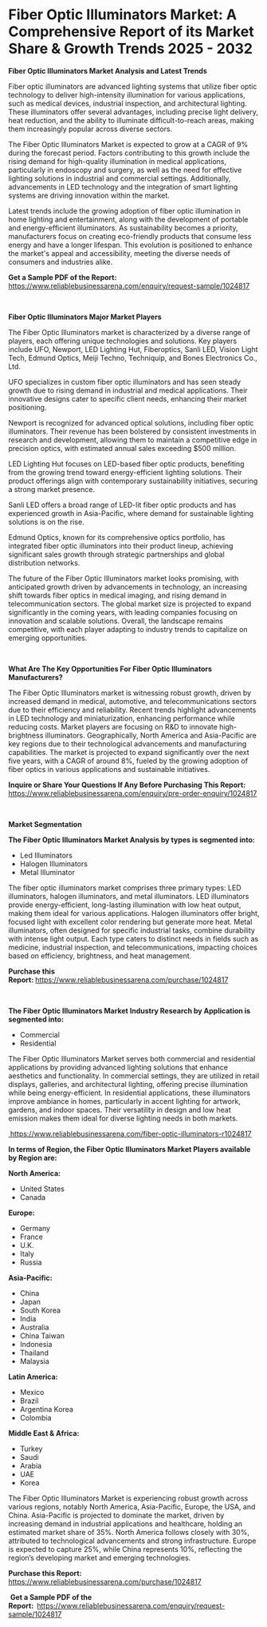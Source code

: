 <p><h1>Fiber Optic Illuminators Market: A Comprehensive Report of its Market Share & Growth Trends 2025 - 2032</h1></p><p><strong>Fiber Optic Illuminators Market Analysis and Latest Trends</strong></p>
<p><p>Fiber optic illuminators are advanced lighting systems that utilize fiber optic technology to deliver high-intensity illumination for various applications, such as medical devices, industrial inspection, and architectural lighting. These illuminators offer several advantages, including precise light delivery, heat reduction, and the ability to illuminate difficult-to-reach areas, making them increasingly popular across diverse sectors.</p><p>The Fiber Optic Illuminators Market is expected to grow at a CAGR of 9% during the forecast period. Factors contributing to this growth include the rising demand for high-quality illumination in medical applications, particularly in endoscopy and surgery, as well as the need for effective lighting solutions in industrial and commercial settings. Additionally, advancements in LED technology and the integration of smart lighting systems are driving innovation within the market.</p><p>Latest trends include the growing adoption of fiber optic illumination in home lighting and entertainment, along with the development of portable and energy-efficient illuminators. As sustainability becomes a priority, manufacturers focus on creating eco-friendly products that consume less energy and have a longer lifespan. This evolution is positioned to enhance the market's appeal and accessibility, meeting the diverse needs of consumers and industries alike.</p></p>
<p><strong>Get a Sample PDF of the Report:&nbsp;</strong> <a href="https://www.reliablebusinessarena.com/enquiry/request-sample/1024817?utm_campaign=2396&utm_medium=2&utm_source=Github&utm_content=ia&utm_term=17042025&utm_id=fiber-optic-illuminators">https://www.reliablebusinessarena.com/enquiry/request-sample/1024817</a></p>
<p>&nbsp;</p>
<p><strong>Fiber Optic Illuminators Major Market Players</strong></p>
<p><p>The Fiber Optic Illuminators market is characterized by a diverse range of players, each offering unique technologies and solutions. Key players include UFO, Newport, LED Lighting Hut, Fiberoptics, Sanli LED, Vision Light Tech, Edmund Optics, Meiji Techno, Techniquip, and Bones Electronics Co., Ltd. </p><p>UFO specializes in custom fiber optic illuminators and has seen steady growth due to rising demand in industrial and medical applications. Their innovative designs cater to specific client needs, enhancing their market positioning.</p><p>Newport is recognized for advanced optical solutions, including fiber optic illuminators. Their revenue has been bolstered by consistent investments in research and development, allowing them to maintain a competitive edge in precision optics, with estimated annual sales exceeding $500 million.</p><p>LED Lighting Hut focuses on LED-based fiber optic products, benefiting from the growing trend toward energy-efficient lighting solutions. Their product offerings align with contemporary sustainability initiatives, securing a strong market presence. </p><p>Sanli LED offers a broad range of LED-lit fiber optic products and has experienced growth in Asia-Pacific, where demand for sustainable lighting solutions is on the rise. </p><p>Edmund Optics, known for its comprehensive optics portfolio, has integrated fiber optic illuminators into their product lineup, achieving significant sales growth through strategic partnerships and global distribution networks.</p><p>The future of the Fiber Optic Illuminators market looks promising, with anticipated growth driven by advancements in technology, an increasing shift towards fiber optics in medical imaging, and rising demand in telecommunication sectors. The global market size is projected to expand significantly in the coming years, with leading companies focusing on innovation and scalable solutions. Overall, the landscape remains competitive, with each player adapting to industry trends to capitalize on emerging opportunities.</p></p>
<p>&nbsp;</p>
<p><strong>What Are The Key Opportunities For Fiber Optic Illuminators Manufacturers?</strong></p>
<p><p>The Fiber Optic Illuminators market is witnessing robust growth, driven by increased demand in medical, automotive, and telecommunications sectors due to their efficiency and reliability. Recent trends highlight advancements in LED technology and miniaturization, enhancing performance while reducing costs. Market players are focusing on R&D to innovate high-brightness illuminators. Geographically, North America and Asia-Pacific are key regions due to their technological advancements and manufacturing capabilities. The market is projected to expand significantly over the next five years, with a CAGR of around 8%, fueled by the growing adoption of fiber optics in various applications and sustainable initiatives.</p></p>
<p><strong>Inquire or Share Your Questions If Any Before Purchasing This Report:</strong> <a href="https://www.reliablebusinessarena.com/enquiry/pre-order-enquiry/1024817?utm_campaign=2396&utm_medium=2&utm_source=Github&utm_content=ia&utm_term=17042025&utm_id=fiber-optic-illuminators">https://www.reliablebusinessarena.com/enquiry/pre-order-enquiry/1024817</a></p>
<p>&nbsp;</p>
<p><strong>Market Segmentation</strong></p>
<p><strong>The Fiber Optic Illuminators Market Analysis by types is segmented into:</strong></p>
<p><ul><li>Led Illuminators</li><li>Halogen Illuminators</li><li>Metal Illuminator</li></ul></p>
<p><p>The fiber optic illuminators market comprises three primary types: LED illuminators, halogen illuminators, and metal illuminators. LED illuminators provide energy-efficient, long-lasting illumination with low heat output, making them ideal for various applications. Halogen illuminators offer bright, focused light with excellent color rendering but generate more heat. Metal illuminators, often designed for specific industrial tasks, combine durability with intense light output. Each type caters to distinct needs in fields such as medicine, industrial inspection, and telecommunications, impacting choices based on efficiency, brightness, and heat management.</p></p>
<p><strong>Purchase this Report:&nbsp;</strong><a href="https://www.reliablebusinessarena.com/purchase/1024817?utm_campaign=2396&utm_medium=2&utm_source=Github&utm_content=ia&utm_term=17042025&utm_id=fiber-optic-illuminators">https://www.reliablebusinessarena.com/purchase/1024817</a></p>
<p>&nbsp;</p>
<p><strong>The Fiber Optic Illuminators Market Industry Research by Application is segmented into:</strong></p>
<p><ul><li>Commercial</li><li>Residential</li></ul></p>
<p><p>The Fiber Optic Illuminators Market serves both commercial and residential applications by providing advanced lighting solutions that enhance aesthetics and functionality. In commercial settings, they are utilized in retail displays, galleries, and architectural lighting, offering precise illumination while being energy-efficient. In residential applications, these illuminators improve ambiance in homes, particularly in accent lighting for artwork, gardens, and indoor spaces. Their versatility in design and low heat emission makes them ideal for diverse lighting needs in both markets.</p></p>
<p><a href="https://www.reliablebusinessarena.com/fiber-optic-illuminators-r1024817?utm_campaign=2396&utm_medium=2&utm_source=Github&utm_content=ia&utm_term=17042025&utm_id=fiber-optic-illuminators">&nbsp;https://www.reliablebusinessarena.com/fiber-optic-illuminators-r1024817</a></p>
<p><strong>In terms of Region, the Fiber Optic Illuminators Market Players available by Region are:</strong></p>
<p>
    <p> <strong> North America: </strong>
        <ul>
            <li>United States</li>
            <li>Canada</li>
        </ul>
        </p> 
    <p> <strong> Europe: </strong>
        <ul>
            <li>Germany</li>
            <li>France</li>
            <li>U.K.</li>
            <li>Italy</li>
            <li>Russia</li>
        </ul>
        </p> 
    <p> <strong> Asia-Pacific: </strong>
        <ul>
            <li>China</li>
            <li>Japan</li>
            <li>South Korea</li>
            <li>India</li>
            <li>Australia</li>
            <li>China Taiwan</li>
            <li>Indonesia</li>
            <li>Thailand</li>
            <li>Malaysia</li>
        </ul>
        </p> 
    <p> <strong> Latin America: </strong>
        <ul>
            <li>Mexico</li>
            <li>Brazil</li>
            <li>Argentina Korea</li>
            <li>Colombia</li>
        </ul>
        </p> 
    <p> <strong> Middle East & Africa: </strong>
        <ul>
            <li>Turkey</li>
            <li>Saudi</li>
            <li>Arabia</li>
            <li>UAE</li>
            <li>Korea</li>
        </ul>
    </p>
    </p>
<p><p>The Fiber Optic Illuminators Market is experiencing robust growth across various regions, notably North America, Asia-Pacific, Europe, the USA, and China. Asia-Pacific is projected to dominate the market, driven by increasing demand in industrial applications and healthcare, holding an estimated market share of 35%. North America follows closely with 30%, attributed to technological advancements and strong infrastructure. Europe is expected to capture 25%, while China represents 10%, reflecting the region’s developing market and emerging technologies.</p></p>
<p><strong>Purchase this Report: </strong><a href="https://www.reliablebusinessarena.com/purchase/1024817?utm_campaign=2396&utm_medium=2&utm_source=Github&utm_content=ia&utm_term=17042025&utm_id=fiber-optic-illuminators">https://www.reliablebusinessarena.com/purchase/1024817</a></p>
<p>&nbsp;<strong>Get a Sample PDF of the Report:&nbsp;&nbsp;</strong><a href="https://www.reliablebusinessarena.com/enquiry/request-sample/1024817?utm_campaign=2396&utm_medium=2&utm_source=Github&utm_content=ia&utm_term=17042025&utm_id=fiber-optic-illuminators">https://www.reliablebusinessarena.com/enquiry/request-sample/1024817</a></p>
<p><strong></strong></p>
<p><p></p><p></p><p></p></p>